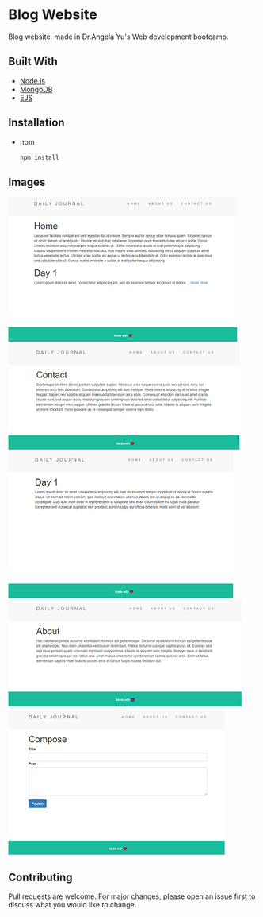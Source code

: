 # Blog Website

Blog website. made in Dr.Angela Yu's Web development bootcamp.

## Built With

* [Node.js](https://nodejs.org/en/)
* [MongoDB](https://www.mongodb.com/)
* [EJS](https://ejs.co/)


## Installation
* npm
    ```bash
    npm install
    ```


## Images
![Home Page](/images/home.PNG?raw=true "Home Page")
![Contact Page](/images/contact.PNG?raw=true "contact Page")
![Post Page](/images/post.PNG?raw=true "post Page")
![About Page](/images/about.PNG?raw=true "About Page")
![compose Page](/images/compose.PNG?raw=true "compose Page")


## Contributing
Pull requests are welcome. For major changes, please open an issue first to discuss what you would like to change.
